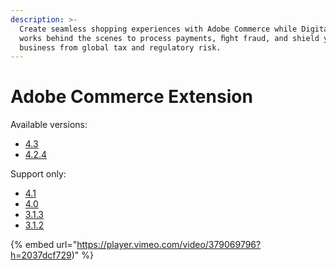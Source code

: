```yaml
---
description: >-
  Create seamless shopping experiences with Adobe Commerce while Digital River
  works behind the scenes to process payments, ﬁght fraud, and shield your
  business from global tax and regulatory risk.
---
```


# Adobe Commerce Extension

Available versions:

* [4.3](https://docs.digitalriver.com/magento/v/adobe-commerce-extension-4.3)
* [4.2.4](https://docs.digitalriver.com/magento/v/adobe-commerce-extension-4.2.4)

Support only:

* [4.1](https://docs.digitalriver.com/magento/v/adobe-commerce-extension-4.1/)
* [4.0](https://docs.digitalriver.com/magento/v/adobe-commerce-extension-4.0/)
* [3.1.3](https://docs.digitalriver.com/magento/v/adobe-commerce-extension-3.1.3/)
* [3.1.2](https://docs.digitalriver.com/magento/v/adobe-commerce-extension-3.1.2/)









{% embed url="https://player.vimeo.com/video/379069796?h=2037dcf729)" %}
